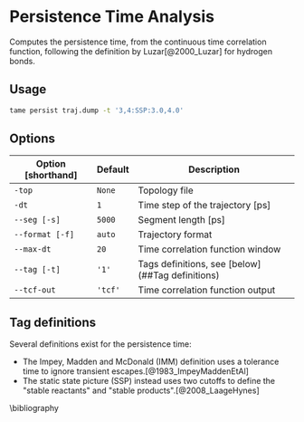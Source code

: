 # Persistence Time Analysis

Computes the persistence time, from the continuous time correlation function,
following the definition by Luzar[@2000_Luzar] for hydrogen bonds.

## Usage

```bash
tame persist traj.dump -t '3,4:SSP:3.0,4.0'
```

## Options

| Option [shorthand] | Default | Description                                      |
|--------------------|---------|--------------------------------------------------|
| `-top`             | `None`  | Topology file                                    |
| `-dt`              | `1`     | Time step of the trajectory [ps]                 |
| `--seg [-s]`       | `5000`  | Segment length [ps]                              |
| `--format [-f]`    | `auto`  | Trajectory format                                |
| `--max-dt`         | `20`    | Time correlation function window                 |
| `--tag [-t]`       | `'1'`   | Tags definitions, see [below](##Tag definitions) |
| `--tcf-out`        | `'tcf'` | Time correlation function output                 |

## Tag definitions

Several definitions exist for the persistence time:

- The Impey, Madden and McDonald (IMM) definition uses a tolerance time to
  ignore transient escapes.[@1983_ImpeyMaddenEtAl]
- The static state picture (SSP) instead uses two cutoffs to define the "stable
  reactants" and "stable products".[@2008_LaageHynes]

\bibliography
